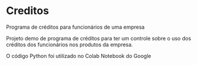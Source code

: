 # Creditos
Programa de créditos para funcionários de uma empresa


Projeto demo de programa de créditos para ter um controle sobre o uso dos créditos dos funcionários nos produtos da empresa.

O código Python foi utilizado no Colab Notebook do Google


